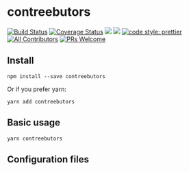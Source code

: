 # contreebutors
[![Build Status](https://travis-ci.org/doitadrian/contreebutors.svg?branch=master)](https://travis-ci.org/doitadrian/contreebutors)
[![Coverage Status](https://coveralls.io/repos/github/doitadrian/contreebutors/badge.svg?branch=master)](https://coveralls.io/github/doitadrian/contreebutors?branch=master)
[![](https://img.shields.io/npm/dw/contreebutors.svg)](https://www.npmjs.com/package/contreebutors) 
[![](https://img.shields.io/npm/v/contreebutors.svg)](https://www.npmjs.com/package/contreebutors)
[![code style: prettier](https://img.shields.io/badge/code_style-prettier-ff69b4.svg?style=flat-square)](https://github.com/prettier/prettier)
[![All Contributors](https://img.shields.io/badge/all_contributors-1-orange.svg?style=flat-square)](#contributors)
[![PRs Welcome](https://img.shields.io/badge/PRs-welcome-brightgreen.svg?style=flat-square)](http://makeapullrequest.com)
  
## Install
```
npm install --save contreebutors
```

Or if you prefer yarn: 
```
yarn add contreebutors
```

## Basic usage
`yarn contreebutors`

## Configuration files
